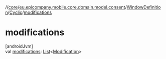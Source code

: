 //[core](../../../../index.md)/[eu.epicompany.mobile.core.domain.model.consent](../../index.md)/[WindowDefinition](../index.md)/[Cyclic](index.md)/[modifications](modifications.md)

# modifications

[androidJvm]\
val [modifications](modifications.md): [List](https://kotlinlang.org/api/latest/jvm/stdlib/kotlin.collections/-list/index.html)&lt;[Modification](../../-modification/index.md)&gt;
